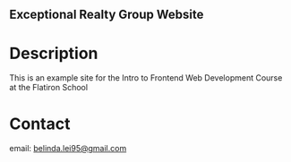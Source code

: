 Exceptional Realty Group Website
---

# Description

This is an example site for the Intro to Frontend Web Development Course at the Flatiron School

# Contact

email: belinda.lei95@gmail.com 
